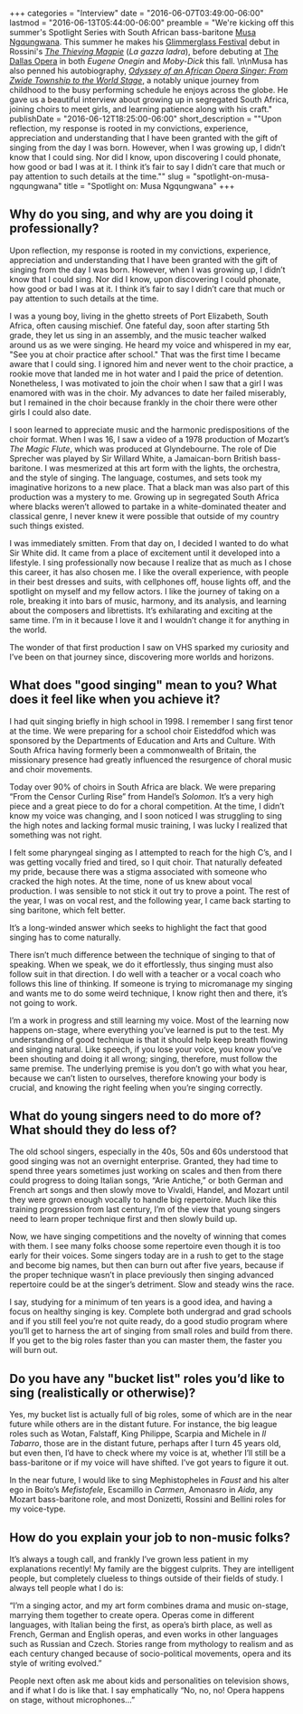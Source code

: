 +++
categories = "Interview"
date = "2016-06-07T03:49:00-06:00"
lastmod = "2016-06-13T05:44:00-06:00"
preamble = "We're kicking off this summer's Spotlight Series with South African bass-baritone [Musa Ngqungwana](/scene/people/musa-ngqungwana/). This summer he makes his [Glimmerglass Festival](/scene/companies/glimmerglass-festival/) debut in Rossini's [*The Thieving Magpie*](https://glimmerglass.org/festival/2016-mainstage/thieving-magpie/) (*La gazza ladra*), before debuting at [The Dallas Opera](/scene/companies/the-dallas-opera/) in both *Eugene Onegin* and *Moby-Dick* this fall. \n\nMusa has also penned his autobiography, [*Odyssey of an African Opera Singer: From Zwide Township to the World Stage*](https://www.amazon.com/Odyssey-African-Opera-Singer-Township-ebook/dp/B00ONVQNYE?ie=UTF8&keywords=odyssey%20of%20an%20african%20opera%20singer&qid=1413933244&ref_=sr_1_1&sr=8-1), a notably unique journey from childhood to the busy performing schedule he enjoys across the globe. He gave us a beautiful interview about growing up in segregated South Africa, joining choirs to meet girls, and learning patience along with his craft."
publishDate = "2016-06-12T18:25:00-06:00"
short_description = "\"Upon reflection, my response is rooted in my convictions, experience, appreciation and understanding that I have been granted with the gift of singing from the day I was born. However, when I was growing up, I didn’t know that I could sing. Nor did I know, upon discovering I could phonate, how good or bad I was at it. I think it’s fair to say I didn’t care that much or pay attention to such details at the time.\""
slug = "spotlight-on-musa-ngqungwana"
title = "Spotlight on: Musa Ngqungwana"
+++

## Why do you sing, and why are you doing it professionally?

Upon reflection, my response is rooted in my convictions, experience, appreciation and understanding that I have been granted with the gift of singing from the day I was born. However, when I was growing up, I didn’t know that I could sing. Nor did I know, upon discovering I could phonate, how good or bad I was at it. I think it’s fair to say I didn’t care that much or pay attention to such details at the time. 

I was a young boy, living in the ghetto streets of Port Elizabeth, South Africa, often causing mischief. One fateful day, soon after starting 5th grade, they let us sing in an assembly, and the music teacher walked around us as we were singing. He heard my voice and whispered in my ear, "See you at choir practice after school." That was the first time I became aware that I could sing. I ignored him and never went to the choir practice, a rookie move that landed me in hot water and I paid the price of detention. Nonetheless, I was motivated to join the choir when I saw that a girl I was enamored with was in the choir. My advances to date her failed miserably, but I remained in the choir because frankly in the choir there were other girls I could also date.

I soon learned to appreciate music and the harmonic predispositions of the choir format. When I was 16, I saw a video of a 1978 production of Mozart’s *The Magic Flute*, which was produced at Glyndebourne. The role of Die Sprecher was played by Sir Willard White, a Jamaican-born British bass-baritone. I was mesmerized at this art form with the lights, the orchestra, and the style of singing. The language, costumes, and sets took my imaginative horizons to a new place. That a black man was also part of this production was a mystery to me. Growing up in segregated South Africa where blacks weren’t allowed to partake in a white-dominated theater and classical genre, I never knew it were possible that outside of my country such things existed. 

I was immediately smitten. From that day on, I decided I wanted to do what Sir White did. It came from a place of excitement until it developed into a lifestyle. I sing professionally now because I realize that as much as I chose this career, it has also chosen me. I like the overall experience, with people in their best dresses and suits, with cellphones off, house lights off, and the spotlight on myself and my fellow actors. I like the journey of taking on a role, breaking it into bars of music, harmony, and its analysis, and learning about the composers and librettists. It’s exhilarating and exciting at the same time. I’m in it because I love it and I wouldn’t change it for anything in the world. 

The wonder of that first production I saw on VHS sparked my curiosity and I’ve been on that journey since, discovering more worlds and horizons.

## What does "good singing" mean to you? What does it feel like when you achieve it? 

I had quit singing briefly in high school in 1998. I remember I sang first tenor at the time. We were preparing for a school choir Eisteddfod which was sponsored by the Departments of Education and Arts and Culture. With South Africa having formerly been a commonwealth of Britain, the missionary presence had greatly influenced the resurgence of choral music and choir movements. 

Today over 90% of choirs in South Africa are black. We were preparing “From the Censor Curling Rise” from Handel’s *Solomon*. It’s a very high piece and a great piece to do for a choral competition. At the time, I didn’t know my voice was changing, and I soon noticed I was struggling to sing the high notes and lacking formal music training, I was lucky I realized that something was not right. 

I felt some pharyngeal singing as I attempted to reach for the high C’s, and I was getting vocally fried and tired, so I quit choir. That naturally defeated my pride, because there was a stigma associated with someone who cracked the high notes. At the time, none of us knew about vocal production. I was sensible to not stick it out try to prove a point. The rest of the year, I was on vocal rest, and the following year, I came back starting to sing baritone, which felt better. 

It’s a long-winded answer which seeks to highlight the fact that good singing has to come naturally. 

There isn’t much difference between the technique of singing to that of speaking. When we speak, we do it effortlessly, thus singing must also follow suit in that direction. I do well with a teacher or a vocal coach who follows this line of thinking. If someone is trying to micromanage my singing and wants me to do some weird technique, I know right then and there, it’s not going to work. 

I’m a work in progress and still learning my voice. Most of the learning now happens on-stage, where everything you’ve learned is put to the test. My understanding of good technique is that it should help keep breath flowing and singing natural. Like speech, if you lose your voice, you know you’ve been shouting and doing it all wrong; singing, therefore, must follow the same premise. The underlying premise is you don’t go with what you hear, because we can’t listen to ourselves, therefore knowing your body is crucial, and knowing the right feeling when you’re singing correctly.

## What do young singers need to do more of? What should they do less of? 

The old school singers, especially in the 40s, 50s and 60s understood that good singing was not an overnight enterprise. Granted, they had time to spend three years sometimes just working on scales and then from there could progress to doing Italian songs, “Arie Antiche,” or both German and French art songs and then slowly move to Vivaldi, Handel, and Mozart until they were grown enough vocally to handle big repertoire. Much like this training progression from last century, I’m of the view that young singers need to learn proper technique first and then slowly build up. 

Now, we have singing competitions and the novelty of winning that comes with them. I see many folks choose some repertoire even though it is too early for their voices. Some singers today are in a rush to get to the stage and become big names, but then can burn out after five years, because if the proper technique wasn’t in place previously then singing advanced repertoire could be at the singer’s detriment. Slow and steady wins the race. 

I say, studying for a minimum of ten years is a good idea, and having a focus on healthy singing is key. Complete both undergrad and grad schools and if you still feel you’re not quite ready, do a good studio program where you’ll get to harness the art of singing from small roles and build from there. If you get to the big roles faster than you can master them, the faster you will burn out.

## Do you have any "bucket list" roles you’d like to sing (realistically or otherwise)?

Yes, my bucket list is actually full of big roles, some of which are in the near future while others are in the distant future. For instance, the big league roles such as Wotan, Falstaff, King Philippe, Scarpia and Michele in *Il Tabarro*, those are in the distant future, perhaps after I turn 45 years old, but even then, I’d have to check where my voice is at, whether I’ll still be a bass-baritone or if my voice will have shifted. I’ve got years to figure it out. 

In the near future, I would like to sing Mephistopheles in *Faust* and his alter ego in Boito’s *Mefistofele*, Escamillo in *Carmen*, Amonasro in *Aida*, any Mozart bass-baritone role, and most Donizetti, Rossini and Bellini roles for my voice-type. 

## How do you explain your job to non-music folks?

It’s always a tough call, and frankly I’ve grown less patient in my explanations recently! My family are the biggest culprits. They are intelligent people, but completely clueless to things outside of their fields of study. I always tell people what I do is:

“I’m a singing actor, and my art form combines drama and music on-stage, marrying them together to create opera. Operas come in different languages, with Italian being the first, as opera’s birth place, as well as French, German and English operas, and even works in other languages such as Russian and Czech. Stories range from mythology to realism and as each century changed because of socio-political movements, opera and its style of writing evolved.”

People next often ask me about kids and personalities on television shows, and if what I do is like that. I say emphatically “No, no, no! Opera happens on stage, without microphones…”
